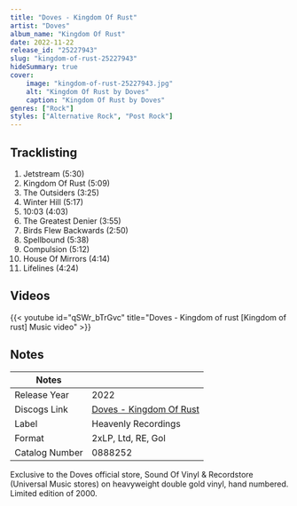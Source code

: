 ```yaml
---
title: "Doves - Kingdom Of Rust"
artist: "Doves"
album_name: "Kingdom Of Rust"
date: 2022-11-22
release_id: "25227943"
slug: "kingdom-of-rust-25227943"
hideSummary: true
cover:
    image: "kingdom-of-rust-25227943.jpg"
    alt: "Kingdom Of Rust by Doves"
    caption: "Kingdom Of Rust by Doves"
genres: ["Rock"]
styles: ["Alternative Rock", "Post Rock"]
---
```


## Tracklisting
1. Jetstream (5:30)
2. Kingdom Of Rust (5:09)
3. The Outsiders (3:25)
4. Winter Hill (5:17)
5. 10:03 (4:03)
6. The Greatest Denier (3:55)
7. Birds Flew Backwards (2:50)
8. Spellbound (5:38)
9. Compulsion (5:12)
10. House Of Mirrors (4:14)
11. Lifelines (4:24)

## Videos
{{< youtube id="qSWr_bTrGvc" title="Doves - Kingdom of rust [Kingdom of rust] Music video" >}}


## Notes

| Notes          |             |
| ---------------| ----------- |
| Release Year   | 2022 |
| Discogs Link   | [Doves - Kingdom Of Rust](https://www.discogs.com/release/25227943-Doves-Kingdom-Of-Rust) |
| Label          | Heavenly Recordings |
| Format         | 2xLP, Ltd, RE, Gol |
| Catalog Number | 0888252 |

Exclusive to the Doves official store, Sound Of Vinyl & Recordstore (Universal Music stores) on heavyweight double gold vinyl, hand numbered. Limited edition of 2000.

